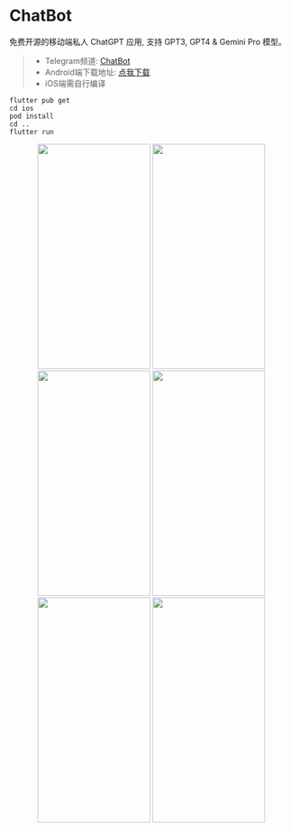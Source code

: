 # ChatBot

免费开源的移动端私人 ChatGPT 应用, 支持 GPT3, GPT4 & Gemini Pro 模型。

> * Telegram频道: [ChatBot](https://t.me/chatbot_all)
>* Android端下载地址: [点我下载](https://github.com/ChatBot-All/chatbot-app/releases)
>* iOS端需自行编译

```shell
flutter pub get
cd ios
pod install
cd ..
flutter run
```

<center>


<img src="https://github.com/ChatBot-All/chatbot-app/blob/main/art/1.jpg" width="200" height="400" />
<img src="https://github.com/ChatBot-All/chatbot-app/blob/main/art/2.jpg" width="200" height="400" />
</center>

<center>


<img src="https://github.com/ChatBot-All/chatbot-app/blob/main/art/3.jpg" width="200" height="400" />
<img src="https://github.com/ChatBot-All/chatbot-app/blob/main/art/4.jpg" width="200" height="400" />
</center>

<center>


<img src="https://github.com/ChatBot-All/chatbot-app/blob/main/art/5.jpg" width="200" height="400" />
<img src="https://github.com/ChatBot-All/chatbot-app/blob/main/art/6.jpg" width="200" height="400" />
</center>